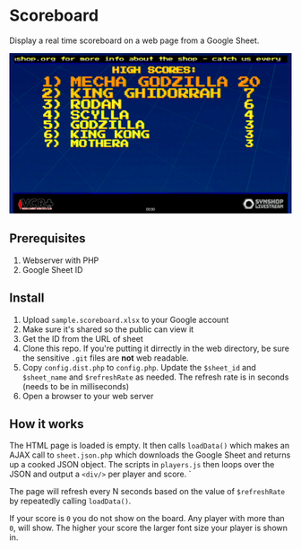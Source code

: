 # Scoreboard

Display a real time scoreboard on a web page from a Google Sheet.

![Scoreboard screenshot](./score.board.png)

## Prerequisites

1. Webserver with PHP
2. Google Sheet ID

## Install 

1. Upload `sample.scoreboard.xlsx` to your Google account
2. Make sure it's shared so the public can view it
3. Get the ID from the URL of sheet
4. Clone this repo.  If you're putting it dirrectly in the web directory, be sure the sensitive `.git` files are **not** web readable.
5. Copy `config.dist.php` to `config.php`. Update the `$sheet_id` and `$sheet_name` and `$refreshRate` as needed. The refresh rate is in seconds (needs to be in milliseconds)
6. Open a browser to your web server

## How it works

The HTML page is loaded is empty.  It then calls `loadData()` which makes an AJAX call to `sheet.json.php` which downloads the Google Sheet and returns up a cooked JSON object. The scripts in `players.js` then loops over the JSON and output a `<div/>` per player and score. `

The page will refresh every N seconds based on the value of `$refreshRate` by repeatedly calling `loadData()`.

If your score is  `0` you do not show on the board. Any player with more than `0`, will show.  The higher your score the larger font size your player is shown in.
